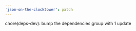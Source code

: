 ```yaml
---
'json-on-the-clocktower': patch
---
```


chore(deps-dev): bump the dependencies group with 1 update
